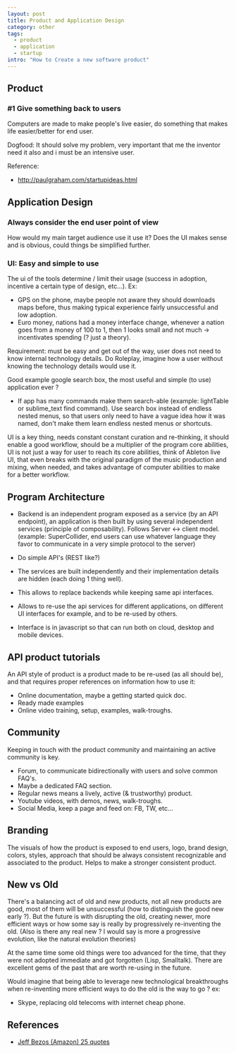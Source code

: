 ```yaml
---
layout: post
title: Product and Application Design
category: other
tags:
  - product
  - application
  - startup
intro: "How to Create a new software product"
---
```


## Product

### #1 Give something back to users 

Computers are made to make people's live easier, do something that makes life easier/better for end user.

Dogfood: It should solve my problem, very important that me the inventor need it also and i must be an intensive user.

Reference:
- http://paulgraham.com/startupideas.html


## Application Design

### Always consider the end user point of view

How would my main target audience use it use it? Does the UI makes sense and is obvious, could things be simplified further.

### UI: Easy and simple to use

The ui of the tools determine / limit their usage (success in adoption, incentive a certain type of design, etc...). Ex: 

- GPS on the phone, maybe people not aware they should downloads maps before, thus making typical experience fairly unsuccessful and low adoption.
- Euro money, nations had a money interface change, whenever a nation goes from a money of 100 to 1, then 1 looks small and not much -> incentivates spending (? just a theory).

Requirement: must be easy and get out of the way, user does not need to know internal technology details.
Do Roleplay, imagine how a user without knowing the technology details would use it.

Good example google search box, the most useful and simple (to use) application ever ?

- If app has many commands make them search-able (example: lightTable or sublime_text find command). Use  search box instead of endless nested menus, so that users only need to have a vague idea how it was named, don't make them learn endless nested menus or shortcuts.

UI is a key thing, needs constant constant curation and re-thinking, it should enable a good workflow, should be a multiplier of the program core abilities, UI is not just a way for user to reach its core abilities, think of Ableton live UI, that even breaks with the original paradigm of the music production and mixing, when needed, and takes advantage of computer abilities to make for a better workflow.

## Program Architecture

- Backend is an independent program exposed as a service (by an API endpoint), an application is then built by using several independent services (principle of composability). Follows Server <-> client model. (example: SuperCollider, end users can use whatever language they favor to communicate in a very simple protocol to the server)
- Do simple API's (REST like?)
- The services are built independently and their implementation details are hidden (each doing 1 thing well).
- This allows to replace backends while keeping same api interfaces.
- Allows to re-use the api services for different applications, on different UI interfaces for example, and to be re-used by others.

- Interface is in javascript so that can run both on cloud, desktop and mobile devices.


## API product tutorials

An API style of product is a product made to be re-used (as all should be), and that requires  proper references on information how to use it:

- Online documentation, maybe a getting started quick doc.
- Ready made examples
- Online video training, setup, examples, walk-troughs.

## Community
Keeping in touch with the product community and maintaining an active community is key.

- Forum, to communicate bidirectionally with users and solve common FAQ's.
- Maybe a dedicated FAQ section.
- Regular news means a lively, active (& trustworthy) product.
- Youtube videos, with demos, news, walk-troughs.
- Social Media, keep a page and feed on: FB, TW, etc...

## Branding
The visuals of how the product is exposed to end users, logo, brand design, colors, styles, approach that should be always consistent recognizable and associated to the product. 
Helps to make a stronger consistent product.


## New vs Old

There's a balancing act of old and new products, not all new products are good, most of them will be unsuccessful (how to distinguish the good new early ?).
But the future is with disrupting the old, creating newer, more efficient ways or how some say is really by progressively re-inventing the old. (Also is there any real new ? I would say is more a progressive evolution, like the natural evolution theories)

At the same time some old things were too advanced for the time, that they were not adopted immediate and got forgotten (Lisp, Smalltalk). There are excellent gems of the past that are worth re-using in the future.

Would imagine that being able to leverage new technological breakthroughs when re-inventing more efficient ways to do the old is the way to go ? ex:

- Skype, replacing old telecoms with internet cheap phone.

## References
- [Jeff Bezos (Amazon) 25 quotes](http://www.fool.com/investing/general/2013/09/09/the-25-smartest-things-jeff-bezos-has-ever-said.aspx)

